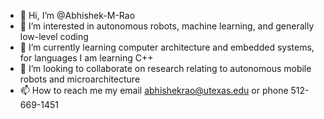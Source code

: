 - 👋 Hi, I’m @Abhishek-M-Rao
- 👀 I’m interested in autonomous robots, machine learning, and generally low-level coding
- 🌱 I’m currently learning computer architecture and embedded systems, for languages I am learning C++
- 💞️ I’m looking to collaborate on research relating to autonomous mobile robots and microarchitecture
- 📫 How to reach me my email abhishekrao@utexas.edu or phone 512-669-1451

<!---
Abhishek-M-Rao/Abhishek-M-Rao is a ✨ special ✨ repository because its `README.md` (this file) appears on your GitHub profile.
You can click the Preview link to take a look at your changes.
--->
